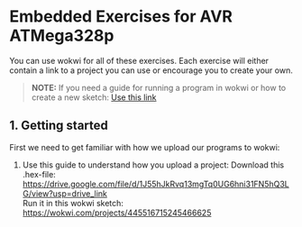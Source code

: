 # Embedded Exercises for AVR ATMega328p
You can use wokwi for all of these exercises. Each exercise will either contain a link to a project you can use or encourage you to create your own.

> **NOTE:** If you need a guide for running a program in wokwi or how to create a new sketch: [Use this link](wokwi_guide.md)

## 1. Getting started
First we need to get familiar with how we upload our programs to wokwi:
1. Use this guide to understand how you upload a project: 
Download this .hex-file: https://drive.google.com/file/d/1J55hJkRvq13mgTq0UG6hni31FN5hQ3LG/view?usp=drive_link  
Run it in this wokwi sketch: https://wokwi.com/projects/445516715245466625